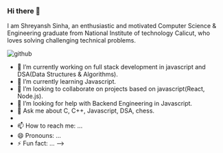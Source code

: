 ### Hi there 👋

I am Shreyansh Sinha, an enthusiastic and motivated Computer Science & Engineering graduate from National Institute of technology Calicut, who loves solving challenging technical problems. 

![github](https://github.com/shreyansh-sinha)

- 🔭 I’m currently working on full stack development in javascript and DSA(Data Structures & Algorithms).
- 🌱 I’m currently learning Javascript.
- 👯 I’m looking to collaborate on projects based on javascript(React, Node.js).
- 🤔 I’m looking for help with Backend Engineering in Javascript.
- 💬 Ask me about C, C++, Javascript, DSA, chess.
- 
- 📫 How to reach me: ...
- 😄 Pronouns: ...
- ⚡ Fun fact: ...
-->
